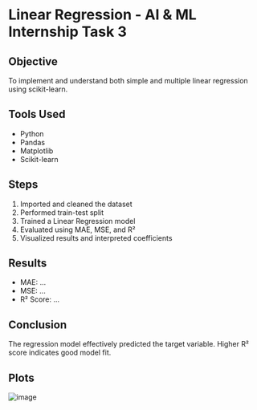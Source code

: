 # Linear Regression - AI & ML Internship Task 3

## Objective
To implement and understand both simple and multiple linear regression using scikit-learn.

## Tools Used
- Python
- Pandas
- Matplotlib
- Scikit-learn

## Steps
1. Imported and cleaned the dataset
2. Performed train-test split
3. Trained a Linear Regression model
4. Evaluated using MAE, MSE, and R²
5. Visualized results and interpreted coefficients

## Results
- MAE: ...
- MSE: ...
- R² Score: ...

## Conclusion
The regression model effectively predicted the target variable. Higher R² score indicates good model fit.

## Plots
![image](https://github.com/user-attachments/assets/886088c0-eb2a-4777-9147-4e0e1b55f3aa)
